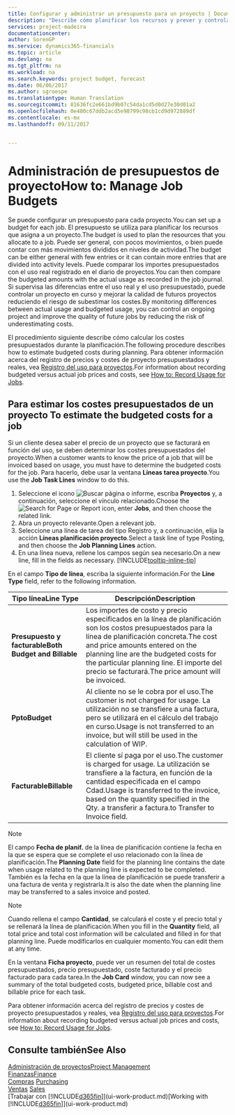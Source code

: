 ```yaml
---
title: Configurar y administrar un presupuesto para un proyecto | Documentos de Microsoft
description: "Describe cómo planificar los recursos y prever y controlar los costes de un proyecto mediante la configuración de un presupuesto para cada proyecto."
services: project-madeira
documentationcenter: 
author: SorenGP
ms.service: dynamics365-financials
ms.topic: article
ms.devlang: na
ms.tgt_pltfrm: na
ms.workload: na
ms.search.keywords: project budget, forecast
ms.date: 06/06/2017
ms.author: sgroespe
ms.translationtype: Human Translation
ms.sourcegitcommit: 81636fc2e661bd9b07c54da1cd5d0d27e30d01a2
ms.openlocfilehash: 0e480c67ddb2acd5e98799c98cb1cd9d972889df
ms.contentlocale: es-mx
ms.lasthandoff: 09/11/2017


---
```

# <a name="how-to-manage-job-budgets"></a><span data-ttu-id="ceb02-103">Administración de presupuestos de proyecto</span><span class="sxs-lookup"><span data-stu-id="ceb02-103">How to: Manage Job Budgets</span></span>
<span data-ttu-id="ceb02-104">Se puede configurar un presupuesto para cada proyecto.</span><span class="sxs-lookup"><span data-stu-id="ceb02-104">You can set up a budget for each job.</span></span> <span data-ttu-id="ceb02-105">El presupuesto se utiliza para planificar los recursos que asigna a un proyecto.</span><span class="sxs-lookup"><span data-stu-id="ceb02-105">The budget is used to plan the resources that you allocate to a job.</span></span> <span data-ttu-id="ceb02-106">Puede ser general, con pocos movimientos, o bien puede contar con más movimientos divididos en niveles de actividad.</span><span class="sxs-lookup"><span data-stu-id="ceb02-106">The budget can be either general with few entries or it can contain more entries that are divided into activity levels.</span></span> <span data-ttu-id="ceb02-107">Puede comparar los importes presupuestados con el uso real registrado en el diario de proyectos.</span><span class="sxs-lookup"><span data-stu-id="ceb02-107">You can then compare the budgeted amounts with the actual usage as recorded in the job journal.</span></span> <span data-ttu-id="ceb02-108">Si supervisa las diferencias entre el uso real y el uso presupuestado, puede controlar un proyecto en curso y mejorar la calidad de futuros proyectos reduciendo el riesgo de subestimar los costes.</span><span class="sxs-lookup"><span data-stu-id="ceb02-108">By monitoring differences between actual usage and budgeted usage, you can control an ongoing project and improve the quality of future jobs by reducing the risk of underestimating costs.</span></span>

<span data-ttu-id="ceb02-109">El procedimiento siguiente describe cómo calcular los costes presupuestados durante la planificación.</span><span class="sxs-lookup"><span data-stu-id="ceb02-109">The following procedure describes how to estimate budgeted costs during planning.</span></span> <span data-ttu-id="ceb02-110">Para obtener información acerca del registro de precios y costes de proyecto presupuestados y reales, vea [Registro del uso para proyectos](projects-how-record-job-usage.md).</span><span class="sxs-lookup"><span data-stu-id="ceb02-110">For information about recording budgeted versus actual job prices and costs, see [How to: Record Usage for Jobs](projects-how-record-job-usage.md).</span></span>  

## <span data-ttu-id="ceb02-111"><a name="JobBudgetCosts"></a> Para estimar los costes presupuestados de un proyecto</span><span class="sxs-lookup"><span data-stu-id="ceb02-111"><a name="JobBudgetCosts"></a> To estimate the budgeted costs for a job</span></span>
<span data-ttu-id="ceb02-112">Si un cliente desea saber el precio de un proyecto que se facturará en función del uso, se deben determinar los costes presupuestados del proyecto.</span><span class="sxs-lookup"><span data-stu-id="ceb02-112">When a customer wants to know the price of a job that will be invoiced based on usage, you must have to determine the budgeted costs for the job.</span></span> <span data-ttu-id="ceb02-113">Para hacerlo, debe usar la ventana **Líneas tarea proyecto**.</span><span class="sxs-lookup"><span data-stu-id="ceb02-113">You use the **Job Task Lines** window to do this.</span></span>

1. <span data-ttu-id="ceb02-114">Seleccione el icono ![Buscar página o informe](media/ui-search/search_small.png "icono Buscar página o informe"), escriba **Proyectos** y, a continuación, seleccione el vínculo relacionado.</span><span class="sxs-lookup"><span data-stu-id="ceb02-114">Choose the ![Search for Page or Report](media/ui-search/search_small.png "Search for Page or Report icon") icon, enter **Jobs**, and then choose the related link.</span></span>  
2. <span data-ttu-id="ceb02-115">Abra un proyecto relevante.</span><span class="sxs-lookup"><span data-stu-id="ceb02-115">Open a relevant job.</span></span>
3. <span data-ttu-id="ceb02-116">Seleccione una línea de tarea del tipo Registro y, a continuación, elija la acción **Líneas planificación proyecto**.</span><span class="sxs-lookup"><span data-stu-id="ceb02-116">Select a task line of type Posting, and then choose the **Job Planning Lines** action.</span></span>
4. <span data-ttu-id="ceb02-117">En una línea nueva, rellene los campos según sea necesario.</span><span class="sxs-lookup"><span data-stu-id="ceb02-117">On a new line, fill in the fields as necessary.</span></span> [!INCLUDE[tooltip-inline-tip](includes/tooltip-inline-tip_md.md)]   

<span data-ttu-id="ceb02-118">En el campo **Tipo de línea**, escriba la siguiente información.</span><span class="sxs-lookup"><span data-stu-id="ceb02-118">For the **Line Type** field, refer to the following information.</span></span>  

| <span data-ttu-id="ceb02-119">Tipo línea</span><span class="sxs-lookup"><span data-stu-id="ceb02-119">Line Type</span></span> | <span data-ttu-id="ceb02-120">Descripción</span><span class="sxs-lookup"><span data-stu-id="ceb02-120">Description</span></span> |
| --- | --- |
| <span data-ttu-id="ceb02-121">**Presupuesto y facturable**</span><span class="sxs-lookup"><span data-stu-id="ceb02-121">**Both Budget and Billable**</span></span> |<span data-ttu-id="ceb02-122">Los importes de costo y precio especificados en la línea de planificación son los costos presupuestados para la línea de planificación concreta.</span><span class="sxs-lookup"><span data-stu-id="ceb02-122">The cost and price amounts entered on the planning line are the budgeted costs for the particular planning line.</span></span> <span data-ttu-id="ceb02-123">El importe del precio se facturará.</span><span class="sxs-lookup"><span data-stu-id="ceb02-123">The price amount will be invoiced.</span></span> |
| <span data-ttu-id="ceb02-124">**Ppto**</span><span class="sxs-lookup"><span data-stu-id="ceb02-124">**Budget**</span></span> |<span data-ttu-id="ceb02-125">Al cliente no se le cobra por el uso.</span><span class="sxs-lookup"><span data-stu-id="ceb02-125">The customer is not charged for usage.</span></span> <span data-ttu-id="ceb02-126">La utilización no se transfiere a una factura, pero se utilizará en el cálculo del trabajo en curso.</span><span class="sxs-lookup"><span data-stu-id="ceb02-126">Usage is not transferred to an invoice, but will still be used in the calculation of WIP.</span></span> |
| <span data-ttu-id="ceb02-127">**Facturable**</span><span class="sxs-lookup"><span data-stu-id="ceb02-127">**Billable**</span></span> |<span data-ttu-id="ceb02-128">El cliente sí paga por el uso.</span><span class="sxs-lookup"><span data-stu-id="ceb02-128">The customer is charged for usage.</span></span> <span data-ttu-id="ceb02-129">La utilización se transfiere a la factura, en función de la cantidad especificada en el campo Cdad.</span><span class="sxs-lookup"><span data-stu-id="ceb02-129">Usage is transferred to the invoice, based on the quantity specified in the Qty.</span></span> <span data-ttu-id="ceb02-130">a transferir a factura.</span><span class="sxs-lookup"><span data-stu-id="ceb02-130">to Transfer to Invoice field.</span></span> |

> [!NOTE]  
>   <span data-ttu-id="ceb02-131">El campo **Fecha de planif.** de la línea de planificación contiene la fecha en la que se espera que se complete el uso relacionado con la línea de planificación.</span><span class="sxs-lookup"><span data-stu-id="ceb02-131">The **Planning Date** field for the planning line contains the date when usage related to the planning line is expected to be completed.</span></span> <span data-ttu-id="ceb02-132">También es la fecha en la que la línea de planificación se puede transferir a una factura de venta y registrarla.</span><span class="sxs-lookup"><span data-stu-id="ceb02-132">It is also the date when the planning line may be transferred to a sales invoice and posted.</span></span>  

> [!NOTE]  
>   <span data-ttu-id="ceb02-133">Cuando rellena el campo **Cantidad**, se calculará el coste y el precio total y se rellenará la línea de planificación.</span><span class="sxs-lookup"><span data-stu-id="ceb02-133">When you fill in the **Quantity** field, all total price and total cost information will be calculated and filled in for that planning line.</span></span> <span data-ttu-id="ceb02-134">Puede modificarlos en cualquier momento.</span><span class="sxs-lookup"><span data-stu-id="ceb02-134">You can edit them at any time.</span></span>

<span data-ttu-id="ceb02-135">En la ventana **Ficha proyecto**, puede ver un resumen del total de costes presupuestados, precio presupuestado, coste facturado y el precio facturado para cada tarea.</span><span class="sxs-lookup"><span data-stu-id="ceb02-135">In the **Job Card** window, you can now see a summary of the total budgeted costs, budgeted price, billable cost and billable price for each task.</span></span>

<span data-ttu-id="ceb02-136">Para obtener información acerca del registro de precios y costes de proyecto presupuestados y reales, vea [Registro del uso para proyectos](projects-how-record-job-usage.md).</span><span class="sxs-lookup"><span data-stu-id="ceb02-136">For information about recording budgeted versus actual job prices and costs, see [How to: Record Usage for Jobs](projects-how-record-job-usage.md).</span></span>

## <a name="see-also"></a><span data-ttu-id="ceb02-137">Consulte también</span><span class="sxs-lookup"><span data-stu-id="ceb02-137">See Also</span></span>
[<span data-ttu-id="ceb02-138">Administración de proyectos</span><span class="sxs-lookup"><span data-stu-id="ceb02-138">Project Management</span></span>](projects-manage-projects.md)  
[<span data-ttu-id="ceb02-139">Finanzas</span><span class="sxs-lookup"><span data-stu-id="ceb02-139">Finance</span></span>](finance.md)  
<span data-ttu-id="ceb02-140">[Compras](purchasing-manage-purchasing.md)       </span><span class="sxs-lookup"><span data-stu-id="ceb02-140">[Purchasing](purchasing-manage-purchasing.md)       </span></span>  
<span data-ttu-id="ceb02-141">[Ventas](sales-manage-sales.md)    </span><span class="sxs-lookup"><span data-stu-id="ceb02-141">[Sales](sales-manage-sales.md)    </span></span>  
<span data-ttu-id="ceb02-142">[Trabajar con [!INCLUDE[d365fin](includes/d365fin_md.md)]](ui-work-product.md)</span><span class="sxs-lookup"><span data-stu-id="ceb02-142">[Working with [!INCLUDE[d365fin](includes/d365fin_md.md)]](ui-work-product.md)</span></span>  

